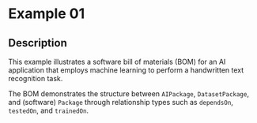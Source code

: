 # Example 01

## Description

This example illustrates a software bill of materials (BOM) for an AI
application that employs machine learning to perform a handwritten text
recognition task.

The BOM demonstrates the structure between `AIPackage`, `DatasetPackage`, and
(software) `Package` through relationship types such as `dependsOn`,
`testedOn`, and `trainedOn`.

